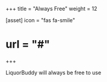 +++
title = "Always Free"
weight = 12

[asset]
  icon = "fas fa-smile"
#  url = "#"
+++

LiquorBuddy will always be free to use